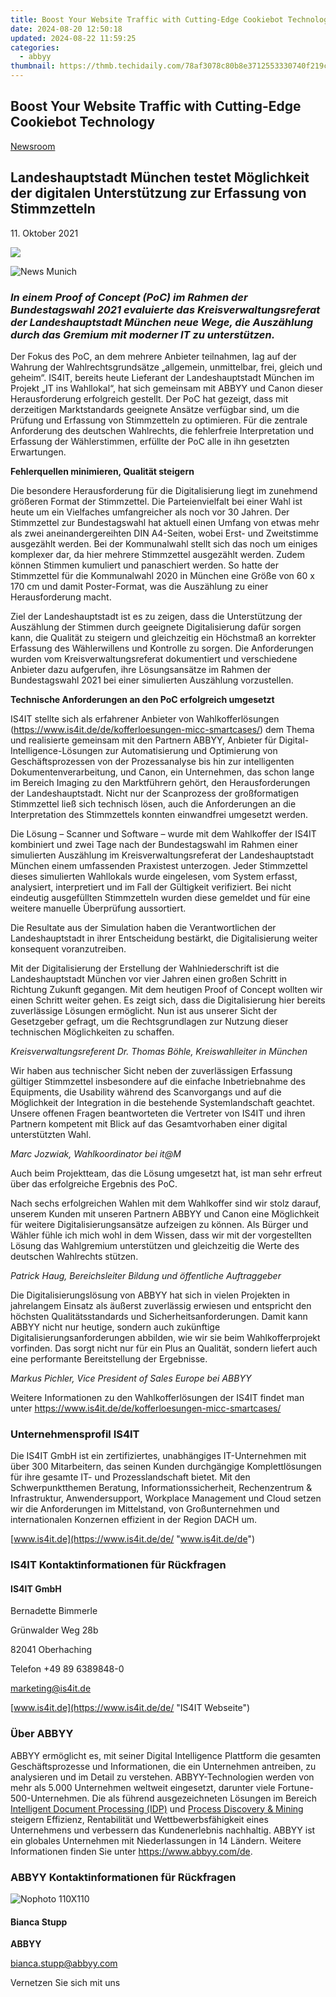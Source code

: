 ```yaml
---
title: Boost Your Website Traffic with Cutting-Edge Cookiebot Technology
date: 2024-08-20 12:50:18
updated: 2024-08-22 11:59:25
categories:
  - abbyy
thumbnail: https://thmb.techidaily.com/78af3078c80b8e3712553330740f219cdae8af451a75522402de746ab069fea1.jpg
---
```


## Boost Your Website Traffic with Cutting-Edge Cookiebot Technology

[Newsroom](https://tools.techidaily.com/abbyy/products/)

## Landeshauptstadt München testet Möglichkeit der digitalen Unterstützung zur Erfassung von Stimmzetteln

11\. Oktober 2021

![](https://content.abbyy.com/-/media/project/abbyy/abbyy/branchtemplates/shutterstock_1272462163_1296-x-729.jpg?h=729&iar=0&w=1296)

![News Munich](https://static2.abbyy.com/abbyycommedia/33721/news-munich.jpg) 

### _In einem Proof of Concept (PoC) im Rahmen der Bundestagswahl 2021 evaluierte das Kreisverwaltungsreferat der Landeshauptstadt München neue Wege, die Auszählung durch das Gremium mit moderner IT zu unterstützen._

Der Fokus des PoC, an dem mehrere Anbieter teilnahmen, lag auf der Wahrung der Wahlrechtsgrundsätze „allgemein, unmittelbar, frei, gleich und geheim“. IS4IT, bereits heute Lieferant der Landeshauptstadt München im Projekt „IT ins Wahllokal“, hat sich gemeinsam mit ABBYY und Canon dieser Herausforderung erfolgreich gestellt. Der PoC hat gezeigt, dass mit derzeitigen Marktstandards geeignete Ansätze verfügbar sind, um die Prüfung und Erfassung von Stimmzetteln zu optimieren. Für die zentrale Anforderung des deutschen Wahlrechts, die fehlerfreie Interpretation und Erfassung der Wählerstimmen, erfüllte der PoC alle in ihn gesetzten Erwartungen.

**Fehlerquellen minimieren, Qualität steigern**

Die besondere Herausforderung für die Digitalisierung liegt im zunehmend größeren Format der Stimmzettel. Die Parteienvielfalt bei einer Wahl ist heute um ein Vielfaches umfangreicher als noch vor 30 Jahren. Der Stimmzettel zur Bundestagswahl hat aktuell einen Umfang von etwas mehr als zwei aneinandergereihten DIN A4-Seiten, wobei Erst- und Zweitstimme ausgezählt werden. Bei der Kommunalwahl stellt sich das noch um einiges komplexer dar, da hier mehrere Stimmzettel ausgezählt werden. Zudem können Stimmen kumuliert und panaschiert werden. So hatte der Stimmzettel für die Kommunalwahl 2020 in München eine Größe von 60 x 170 cm und damit Poster-Format, was die Auszählung zu einer Herausforderung macht.

Ziel der Landeshauptstadt ist es zu zeigen, dass die Unterstützung der Auszählung der Stimmen durch geeignete Digitalisierung dafür sorgen kann, die Qualität zu steigern und gleichzeitig ein Höchstmaß an korrekter Erfassung des Wählerwillens und Kontrolle zu sorgen. Die Anforderungen wurden vom Kreisverwaltungsreferat dokumentiert und verschiedene Anbieter dazu aufgerufen, ihre Lösungsansätze im Rahmen der Bundestagswahl 2021 bei einer simulierten Auszählung vorzustellen.

**Technische Anforderungen an den PoC erfolgreich umgesetzt**

IS4IT stellte sich als erfahrener Anbieter von Wahlkofferlösungen (<https://www.is4it.de/de/kofferloesungen-micc-smartcases/>) dem Thema und realisierte gemeinsam mit den Partnern ABBYY, Anbieter für Digital-Intelligence-Lösungen zur Automatisierung und Optimierung von Geschäftsprozessen von der Prozessanalyse bis hin zur intelligenten Dokumentenverarbeitung, und Canon, ein Unternehmen, das schon lange im Bereich Imaging zu den Marktführern gehört, den Herausforderungen der Landeshauptstadt. Nicht nur der Scanprozess der großformatigen Stimmzettel ließ sich technisch lösen, auch die Anforderungen an die Interpretation des Stimmzettels konnten einwandfrei umgesetzt werden.

Die Lösung – Scanner und Software – wurde mit dem Wahlkoffer der IS4IT kombiniert und zwei Tage nach der Bundestagswahl im Rahmen einer simulierten Auszählung im Kreisverwaltungsreferat der Landeshauptstadt München einem umfassenden Praxistest unterzogen. Jeder Stimmzettel dieses simulierten Wahllokals wurde eingelesen, vom System erfasst, analysiert, interpretiert und im Fall der Gültigkeit verifiziert. Bei nicht eindeutig ausgefüllten Stimmzetteln wurden diese gemeldet und für eine weitere manuelle Überprüfung aussortiert.

Die Resultate aus der Simulation haben die Verantwortlichen der Landeshauptstadt in ihrer Entscheidung bestärkt, die Digitalisierung weiter konsequent voranzutreiben.

Mit der Digitalisierung der Erstellung der Wahlniederschrift ist die Landeshauptstadt München vor vier Jahren einen großen Schritt in Richtung Zukunft gegangen. Mit dem heutigen Proof of Concept wollten wir einen Schritt weiter gehen. Es zeigt sich, dass die Digitalisierung hier bereits zuverlässige Lösungen ermöglicht. Nun ist aus unserer Sicht der Gesetzgeber gefragt, um die Rechtsgrundlagen zur Nutzung dieser technischen Möglichkeiten zu schaffen.

_Kreisverwaltungsreferent Dr. Thomas Böhle, Kreiswahlleiter in München_

Wir haben aus technischer Sicht neben der zuverlässigen Erfassung gültiger Stimmzettel insbesondere auf die einfache Inbetriebnahme des Equipments, die Usability während des Scanvorgangs und auf die Möglichkeit der Integration in die bestehende Systemlandschaft geachtet. Unsere offenen Fragen beantworteten die Vertreter von IS4IT und ihren Partnern kompetent mit Blick auf das Gesamtvorhaben einer digital unterstützten Wahl.

_Marc Jozwiak, Wahlkoordinator bei it@M_

Auch beim Projektteam, das die Lösung umgesetzt hat, ist man sehr erfreut über das erfolgreiche Ergebnis des PoC.

Nach sechs erfolgreichen Wahlen mit dem Wahlkoffer sind wir stolz darauf, unserem Kunden mit unseren Partnern ABBYY und Canon eine Möglichkeit für weitere Digitalisierungsansätze aufzeigen zu können. Als Bürger und Wähler fühle ich mich wohl in dem Wissen, dass wir mit der vorgestellten Lösung das Wahlgremium unterstützen und gleichzeitig die Werte des deutschen Wahlrechts stützen.

_Patrick Haug, Bereichsleiter Bildung und öffentliche Auftraggeber_

Die Digitalisierungslösung von ABBYY hat sich in vielen Projekten in jahrelangem Einsatz als äußerst zuverlässig erwiesen und entspricht den höchsten Qualitätsstandards und Sicherheitsanforderungen. Damit kann ABBYY nicht nur heutige, sondern auch zukünftige Digitalisierungsanforderungen abbilden, wie wir sie beim Wahlkofferprojekt vorfinden. Das sorgt nicht nur für ein Plus an Qualität, sondern liefert auch eine performante Bereitstellung der Ergebnisse.

_Markus Pichler, Vice President of Sales Europe bei ABBYY_

Weitere Informationen zu den Wahlkofferlösungen der IS4IT findet man unter <https://www.is4it.de/de/kofferloesungen-micc-smartcases/>

### Unternehmensprofil IS4IT

Die IS4IT GmbH ist ein zertifiziertes, unabhängiges IT-Unternehmen mit über 300 Mitarbeitern, das seinen Kunden durchgängige Komplettlösungen für ihre gesamte IT- und Prozesslandschaft bietet. Mit den Schwerpunktthemen Beratung, Informationssicherheit, Rechenzentrum & Infrastruktur, Anwendersupport, Workplace Management und Cloud setzen wir die Anforderungen im Mittelstand, von Großunternehmen und internationalen Konzernen effizient in der Region DACH um.

[www.is4it.de](https://www.is4it.de/de/ "www.is4it.de/de")

### IS4IT Kontaktinformationen für Rückfragen

#### IS4IT GmbH

Bernadette Bimmerle

Grünwalder Weg 28b

82041 Oberhaching

Telefon +49 89 6389848-0

[marketing@is4it.de](https://tools.techidaily.com/abbyy/products/)

[www.is4it.de](https://www.is4it.de/de/ "IS4IT Webseite")

### Über ABBYY

ABBYY ermöglicht es, mit seiner Digital Intelligence Plattform die gesamten Geschäftsprozesse und Informationen, die ein Unternehmen antreiben, zu analysieren und im Detail zu verstehen. ABBYY-Technologien werden von mehr als 5.000 Unternehmen weltweit eingesetzt, darunter viele Fortune-500-Unternehmen. Die als führend ausgezeichneten Lösungen im Bereich [Intelligent Document Processing (IDP)](https://www.abbyy.com/company/news/everest-group-recognizes-abbyy-as-a-leader-in-intelligent-document-processing-products-peak-matrix-assessment-for-second-consecutive-year-2020/ "Everest Group Recognizes ABBYY as a Leader in Intelligent Document Processing Products") und [Process Discovery & Mining](https://tools.techidaily.com/abbyy/products/) steigern Effizienz, Rentabilität und Wettbewerbsfähigkeit eines Unternehmens und verbessern das Kundenerlebnis nachhaltig. ABBYY ist ein globales Unternehmen mit Niederlassungen in 14 Ländern. Weitere Informationen finden Sie unter <https://www.abbyy.com/de>.

### ABBYY Kontaktinformationen für Rückfragen

![Nophoto 110X110](https://static4.abbyy.com/abbyycommedia/34370/nophoto-110x110.png)

#### Bianca Stupp

**ABBYY**

[bianca.stupp@abbyy.com](https://tools.techidaily.com/abbyy/products/)

Vernetzen Sie sich mit uns

<ins class="adsbygoogle"
     style="display:block"
     data-ad-format="autorelaxed"
     data-ad-client="ca-pub-7571918770474297"
     data-ad-slot="1223367746"></ins>



<ins class="adsbygoogle"
     style="display:block"
     data-ad-client="ca-pub-7571918770474297"
     data-ad-slot="8358498916"
     data-ad-format="auto"
     data-full-width-responsive="true"></ins>
